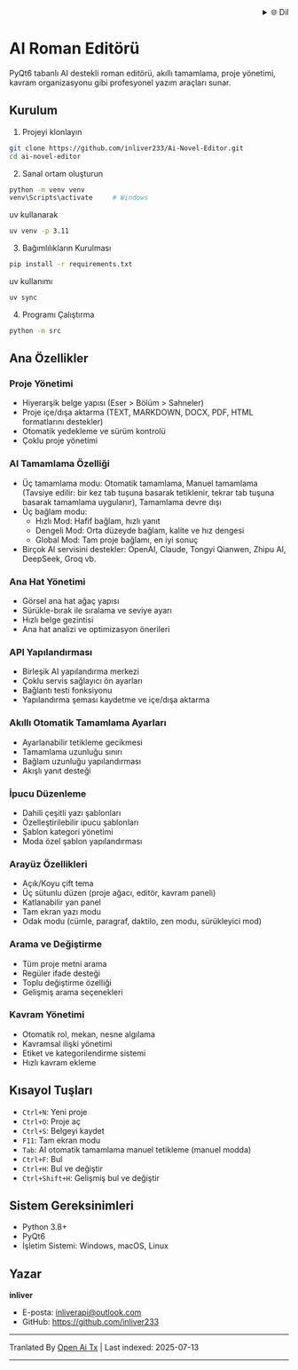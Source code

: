 <div align="right">
  <details>
    <summary >🌐 Dil</summary>
    <div>
      <div align="right">
        <p><a href="https://openaitx.github.io/view.html?user=inliver233&project=Ai-Novel-Editor&lang=en">English</a></p>
        <p><a href="https://openaitx.github.io/view.html?user=inliver233&project=Ai-Novel-Editor&lang=zh-CN">简体中文</a></p>
        <p><a href="https://openaitx.github.io/view.html?user=inliver233&project=Ai-Novel-Editor&lang=zh-TW">繁體中文</a></p>
        <p><a href="https://openaitx.github.io/view.html?user=inliver233&project=Ai-Novel-Editor&lang=ja">日本語</a></p>
        <p><a href="https://openaitx.github.io/view.html?user=inliver233&project=Ai-Novel-Editor&lang=ko">한국어</a></p>
        <p><a href="https://openaitx.github.io/view.html?user=inliver233&project=Ai-Novel-Editor&lang=hi">हिन्दी</a></p>
        <p><a href="https://openaitx.github.io/view.html?user=inliver233&project=Ai-Novel-Editor&lang=th">ไทย</a></p>
        <p><a href="https://openaitx.github.io/view.html?user=inliver233&project=Ai-Novel-Editor&lang=fr">Français</a></p>
        <p><a href="https://openaitx.github.io/view.html?user=inliver233&project=Ai-Novel-Editor&lang=de">Deutsch</a></p>
        <p><a href="https://openaitx.github.io/view.html?user=inliver233&project=Ai-Novel-Editor&lang=es">Español</a></p>
        <p><a href="https://openaitx.github.io/view.html?user=inliver233&project=Ai-Novel-Editor&lang=it">Itapano</a></p>
        <p><a href="https://openaitx.github.io/view.html?user=inliver233&project=Ai-Novel-Editor&lang=ru">Русский</a></p>
        <p><a href="https://openaitx.github.io/view.html?user=inliver233&project=Ai-Novel-Editor&lang=pt">Português</a></p>
        <p><a href="https://openaitx.github.io/view.html?user=inliver233&project=Ai-Novel-Editor&lang=nl">Nederlands</a></p>
        <p><a href="https://openaitx.github.io/view.html?user=inliver233&project=Ai-Novel-Editor&lang=pl">Polski</a></p>
        <p><a href="https://openaitx.github.io/view.html?user=inliver233&project=Ai-Novel-Editor&lang=ar">العربية</a></p>
        <p><a href="https://openaitx.github.io/view.html?user=inliver233&project=Ai-Novel-Editor&lang=fa">فارسی</a></p>
        <p><a href="https://openaitx.github.io/view.html?user=inliver233&project=Ai-Novel-Editor&lang=tr">Türkçe</a></p>
        <p><a href="https://openaitx.github.io/view.html?user=inliver233&project=Ai-Novel-Editor&lang=vi">Tiếng Việt</a></p>
        <p><a href="https://openaitx.github.io/view.html?user=inliver233&project=Ai-Novel-Editor&lang=id">Bahasa Indonesia</a></p>
      </div>
    </div>
  </details>
</div>

# AI Roman Editörü

PyQt6 tabanlı AI destekli roman editörü, akıllı tamamlama, proje yönetimi, kavram organizasyonu gibi profesyonel yazım araçları sunar.

## Kurulum

1. Projeyi klonlayın
```bash
git clone https://github.com/inliver233/Ai-Novel-Editor.git
cd ai-novel-editor
```

2. Sanal ortam oluşturun
```bash
python -m venv venv
venv\Scripts\activate     # Windows
```
uv kullanarak
```bash
uv venv -p 3.11
```
3. Bağımlılıkların Kurulması
```bash
pip install -r requirements.txt
```
uv kullanımı
```bash
uv sync
```


4. Programı Çalıştırma
```bash
python -m src
```

## Ana Özellikler

### Proje Yönetimi
- Hiyerarşik belge yapısı (Eser > Bölüm > Sahneler)
- Proje içe/dışa aktarma (TEXT, MARKDOWN, DOCX, PDF, HTML formatlarını destekler)
- Otomatik yedekleme ve sürüm kontrolü
- Çoklu proje yönetimi
### AI Tamamlama Özelliği
- Üç tamamlama modu: Otomatik tamamlama, Manuel tamamlama (Tavsiye edilir: bir kez tab tuşuna basarak tetiklenir, tekrar tab tuşuna basarak tamamlama uygulanır), Tamamlama devre dışı
- Üç bağlam modu:
  - Hızlı Mod: Hafif bağlam, hızlı yanıt
  - Dengeli Mod: Orta düzeyde bağlam, kalite ve hız dengesi
  - Global Mod: Tam proje bağlamı, en iyi sonuç
- Birçok AI servisini destekler: OpenAI, Claude, Tongyi Qianwen, Zhipu AI, DeepSeek, Groq vb.

### Ana Hat Yönetimi
- Görsel ana hat ağaç yapısı
- Sürükle-bırak ile sıralama ve seviye ayarı
- Hızlı belge gezintisi
- Ana hat analizi ve optimizasyon önerileri

### API Yapılandırması
- Birleşik AI yapılandırma merkezi
- Çoklu servis sağlayıcı ön ayarları
- Bağlantı testi fonksiyonu
- Yapılandırma şeması kaydetme ve içe/dışa aktarma
### Akıllı Otomatik Tamamlama Ayarları
- Ayarlanabilir tetikleme gecikmesi
- Tamamlama uzunluğu sınırı
- Bağlam uzunluğu yapılandırması
- Akışlı yanıt desteği

### İpucu Düzenleme
- Dahili çeşitli yazı şablonları
- Özelleştirilebilir ipucu şablonları
- Şablon kategori yönetimi
- Moda özel şablon yapılandırması

### Arayüz Özellikleri
- Açık/Koyu çift tema
- Üç sütunlu düzen (proje ağacı, editör, kavram paneli)
- Katlanabilir yan panel
- Tam ekran yazı modu
- Odak modu (cümle, paragraf, daktilo, zen modu, sürükleyici mod)

### Arama ve Değiştirme
- Tüm proje metni arama
- Regüler ifade desteği
- Toplu değiştirme özelliği
- Gelişmiş arama seçenekleri

### Kavram Yönetimi
- Otomatik rol, mekan, nesne algılama
- Kavramsal ilişki yönetimi
- Etiket ve kategorilendirme sistemi
- Hızlı kavram ekleme

## Kısayol Tuşları

- `Ctrl+N`: Yeni proje
- `Ctrl+O`: Proje aç
- `Ctrl+S`: Belgeyi kaydet
- `F11`: Tam ekran modu
- `Tab`: AI otomatik tamamlama manuel tetikleme (manuel modda)
- `Ctrl+F`: Bul
- `Ctrl+H`: Bul ve değiştir
- `Ctrl+Shift+H`: Gelişmiş bul ve değiştir
## Sistem Gereksinimleri

- Python 3.8+
- PyQt6
- İşletim Sistemi: Windows, macOS, Linux

## Yazar

**inliver**
- E-posta: inliverapi@outlook.com  
- GitHub: https://github.com/inliver233

---

Tranlated By [Open Ai Tx](https://github.com/OpenAiTx/OpenAiTx) | Last indexed: 2025-07-13

---